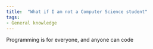 ```yaml
---
title:  "What if I am not a Computer Science student"
tags:
- General knowledge
---
```

Programming is for everyone, and anyone can code